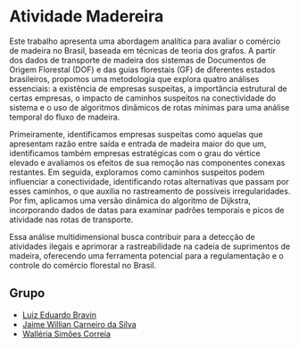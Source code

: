# Atividade Madereira

Este trabalho apresenta uma abordagem analítica para avaliar o comércio de madeira no Brasil, baseada em técnicas de teoria dos grafos. A partir dos dados de transporte de madeira dos sistemas de Documentos de Origem Florestal (DOF) e das guias florestais (GF) de diferentes estados brasileiros, propomos uma metodologia que explora quatro análises essenciais: a existência de empresas suspeitas, a importância estrutural de certas empresas, o impacto de caminhos suspeitos na conectividade do sistema e o uso de algoritmos dinâmicos de rotas mínimas para uma análise temporal do fluxo de madeira. 

Primeiramente, identificamos empresas suspeitas como aquelas que apresentam razão entre saída e entrada de madeira maior do que um, identificamos também empresas estratégicas com o grau do vértice elevado e avaliamos os efeitos de sua remoção nas componentes conexas restantes. Em seguida, exploramos como caminhos suspeitos podem influenciar a conectividade, identificando rotas alternativas que passam por esses caminhos, o que auxilia no rastreamento de possíveis irregularidades. Por fim, aplicamos uma versão dinâmica do algoritmo de Dijkstra, incorporando dados de datas para examinar padrões temporais e picos de atividade nas rotas de transporte. 

Essa análise multidimensional busca contribuir para a detecção de atividades ilegais e aprimorar a rastreabilidade na cadeia de suprimentos de madeira, oferecendo uma ferramenta potencial para a regulamentação e o controle do comércio florestal no Brasil.

## Grupo

- [Luiz Eduardo Bravin](https://github.com/mistercapote/)
- [Jaime Willian Carneiro da Silva](https://github.com/JaimeWillianCarneiro)
- [Walléria Simões Correia](https://github.com/WalleriaSimoes)
  

